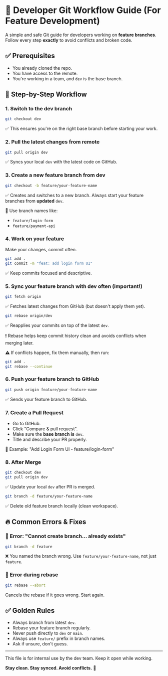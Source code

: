 # 🧠 Developer Git Workflow Guide (For Feature Development)

A simple and safe Git guide for developers working on **feature branches**. Follow every step **exactly** to avoid conflicts and broken code.

## ✅ Prerequisites

* You already cloned the repo.
* You have access to the remote.
* You're working in a team, and `dev` is the base branch.

## 🔁 Step-by-Step Workflow

### 1. Switch to the dev branch

```bash
git checkout dev
```

✅ This ensures you're on the right base branch before starting your work.

### 2. Pull the latest changes from remote

```bash
git pull origin dev
```

✅ Syncs your local `dev` with the latest code on GitHub.

### 3. Create a new feature branch from dev

```bash
git checkout -b feature/your-feature-name
```

✅ Creates and switches to a new branch. Always start your feature branches from **updated** `dev`.

📛 Use branch names like:
* `feature/login-form`
* `feature/payment-api`

### 4. Work on your feature

Make your changes, commit often.

```bash
git add .
git commit -m "feat: add login form UI"
```

✅ Keep commits focused and descriptive.

### 5. Sync your feature branch with dev often (important!)

```bash
git fetch origin
```

✅ Fetches latest changes from GitHub (but doesn't apply them yet).

```bash
git rebase origin/dev
```

✅ Reapplies your commits on top of the latest `dev`.

❗ Rebase helps keep commit history clean and avoids conflicts when merging later.

⚠️ If conflicts happen, fix them manually, then run:

```bash
git add .
git rebase --continue
```

### 6. Push your feature branch to GitHub

```bash
git push origin feature/your-feature-name
```

✅ Sends your feature branch to GitHub.

### 7. Create a Pull Request

* Go to GitHub.
* Click "Compare & pull request".
* Make sure the **base branch is** `dev`.
* Title and describe your PR properly.

📌 Example: "Add Login Form UI - feature/login-form"

### 8. After Merge

```bash
git checkout dev
git pull origin dev
```

✅ Update your local `dev` after PR is merged.

```bash
git branch -d feature/your-feature-name
```

✅ Delete old feature branch locally (clean workspace).

## 🔥 Common Errors & Fixes

### 🧨 Error: "Cannot create branch... already exists"

```bash
git branch -d feature
```

❌ You named the branch wrong. Use `feature/your-feature-name`, not just `feature`.

### 🧨 Error during rebase

```bash
git rebase --abort
```

Cancels the rebase if it goes wrong. Start again.

## ✅ Golden Rules

* Always branch from latest `dev`.
* Rebase your feature branch regularly.
* Never push directly to `dev` or `main`.
* Always use `feature/` prefix in branch names.
* Ask if unsure, don't guess.

---

This file is for internal use by the dev team. Keep it open while working.

**Stay clean. Stay synced. Avoid conflicts.** 💪